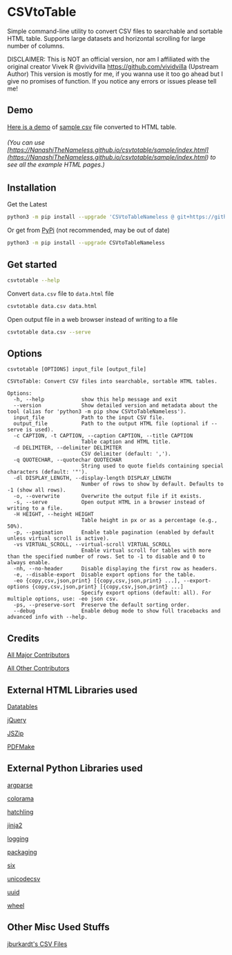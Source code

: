 # CSVtoTable

Simple command-line utility to convert CSV files to searchable and
sortable HTML table. Supports large datasets and horizontal scrolling
for large number of columns.

DISCLAIMER: This is NOT an official version, nor am I affiliated
with the original creator Vivek R \@vividvilla
<https://github.com/vividvilla> (Upstream Author) This version is mostly
for me, if you wanna use it too go ahead but I give no promises of
function. If you notice any errors or issues please tell me!

## Demo

[Here is a demo](<https://NanashiTheNameless.github.io/csvtotable/sample/goog.html>)
of [sample csv](<https://github.com/NanashiTheNameless/csvtotable/blob/master/sample/goog.csv>)
file converted to HTML table.

###### (You can use [https://NanashiTheNameless.github.io/csvtotable/sample/index.html](<https://NanashiTheNameless.github.io/csvtotable/sample/index.html>) to see all the example HTML pages.)

## Installation

Get the Latest

```sh
python3 -m pip install --upgrade 'CSVtoTableNameless @ git+https://github.com/NanashiTheNameless/csvtotable@master'
```

Or get from [PyPi](<https://pypi.org/project/CSVtoTableNameless/>) (not recommended, may be out of date)

```sh
python3 -m pip install --upgrade CSVtoTableNameless
```

## Get started

```sh
csvtotable --help
```

Convert `data.csv` file to `data.html` file

```sh
csvtotable data.csv data.html
```

Open output file in a web browser instead of writing to a file

```sh
csvtotable data.csv --serve
```

## Options

```text
csvtotable [OPTIONS] input_file [output_file]

CSVtoTable: Convert CSV files into searchable, sortable HTML tables.

Options:
  -h, --help            show this help message and exit
  --version             Show detailed version and metadata about the tool (alias for 'python3 -m pip show CSVtoTableNameless').
  input_file            Path to the input CSV file.
  output_file           Path to the output HTML file (optional if --serve is used).
  -c CAPTION, -t CAPTION, --caption CAPTION, --title CAPTION
                        Table caption and HTML title.
  -d DELIMITER, --delimiter DELIMITER
                        CSV delimiter (default: ',').
  -q QUOTECHAR, --quotechar QUOTECHAR
                        String used to quote fields containing special characters (default: '"').
  -dl DISPLAY_LENGTH, --display-length DISPLAY_LENGTH
                        Number of rows to show by default. Defaults to -1 (show all rows).
  -o, --overwrite       Overwrite the output file if it exists.
  -s, --serve           Open output HTML in a browser instead of writing to a file.
  -H HEIGHT, --height HEIGHT
                        Table height in px or as a percentage (e.g., 50%).
  -p, --pagination      Enable table pagination (enabled by default unless virtual scroll is active).
  -vs VIRTUAL_SCROLL, --virtual-scroll VIRTUAL_SCROLL
                        Enable virtual scroll for tables with more than the specified number of rows. Set to -1 to disable and 0 to always enable.
  -nh, --no-header      Disable displaying the first row as headers.
  -e, --disable-export  Disable export options for the table.
  -eo {copy,csv,json,print} [{copy,csv,json,print} ...], --export-options {copy,csv,json,print} [{copy,csv,json,print} ...]
                        Specify export options (default: all). For multiple options, use: -eo json csv.
  -ps, --preserve-sort  Preserve the default sorting order.
  --debug               Enable debug mode to show full tracebacks and advanced info with --help.
```

## Credits

[All Major Contributors](<https://github.com/NanashiTheNameless/csvtotable/blob/master/CONTRIBUTORS.md>)

[All Other Contributors](<https://github.com/NanashiTheNameless/csvtotable/graphs/contributors>)

## External HTML Libraries used

[Datatables](<https://datatables.net>)

[jQuery](<https://jquery.com>)

[JSZip](<https://stuk.github.io/jszip>)

[PDFMake](<https://github.com/bpampuch/pdfmake>)

## External Python Libraries used

[argparse](<https://pypi.org/project/argparse>)

[colorama](<https://pypi.org/project/colorama>)

[hatchling](<https://pypi.org/project/hatchling>)

[jinja2](<https://pypi.org/project/Jinja2>)

[logging](<https://pypi.org/project/logging>)

[packaging](<https://pypi.org/project/packaging>)

[six](<https://pypi.org/project/six>)

[unicodecsv](<https://pypi.org/project/unicodecsv>)

[uuid](<https://pypi.org/project/uuid>)

[wheel](<https://pypi.org/project/wheel>)

## Other Misc Used Stuffs

[jburkardt's CSV Files](<https://people.sc.fsu.edu/~jburkardt/data/csv/csv.html>)

